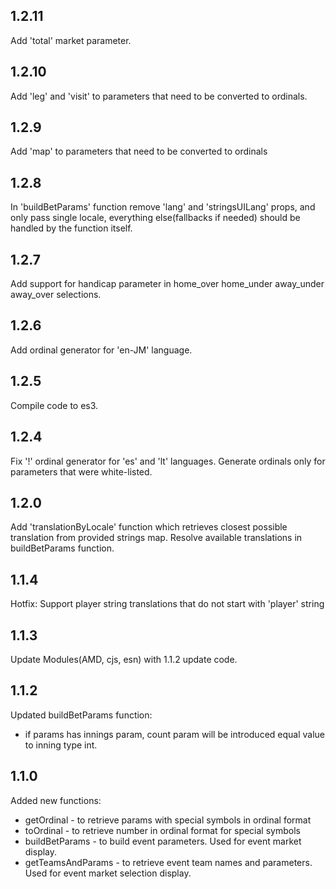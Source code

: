 ## 1.2.11

Add 'total' market parameter.
## 1.2.10

Add 'leg' and 'visit' to parameters that need to be converted to ordinals.
## 1.2.9

Add 'map' to parameters that need to be converted to ordinals
## 1.2.8

In 'buildBetParams' function remove 'lang' and 'stringsUILang' props, and only pass single locale, everything else(fallbacks if needed) should be handled by the function itself.

## 1.2.7

Add support for handicap parameter in home_over home_under away_under away_over selections.

## 1.2.6

Add ordinal generator for 'en-JM' language.

## 1.2.5

Compile code to es3.

## 1.2.4
Fix '!' ordinal generator for 'es' and 'lt' languages.
Generate ordinals only for parameters that were white-listed.

## 1.2.0
Add 'translationByLocale' function which retrieves closest possible translation from provided strings map.
Resolve available translations in buildBetParams function.
## 1.1.4

Hotfix: Support player string translations that do not start with 'player' string

## 1.1.3

Update Modules(AMD, cjs, esn) with 1.1.2 update code.

## 1.1.2

Updated buildBetParams function:
- if params has innings param, count param will be introduced equal value to inning type int.

## 1.1.0

Added new functions:
- getOrdinal - to retrieve params with special symbols in ordinal format
- toOrdinal - to retrieve number in ordinal format for special symbols
- buildBetParams - to build event parameters. Used for event market display.
- getTeamsAndParams - to retrieve event team names and parameters. Used for event market selection display.
